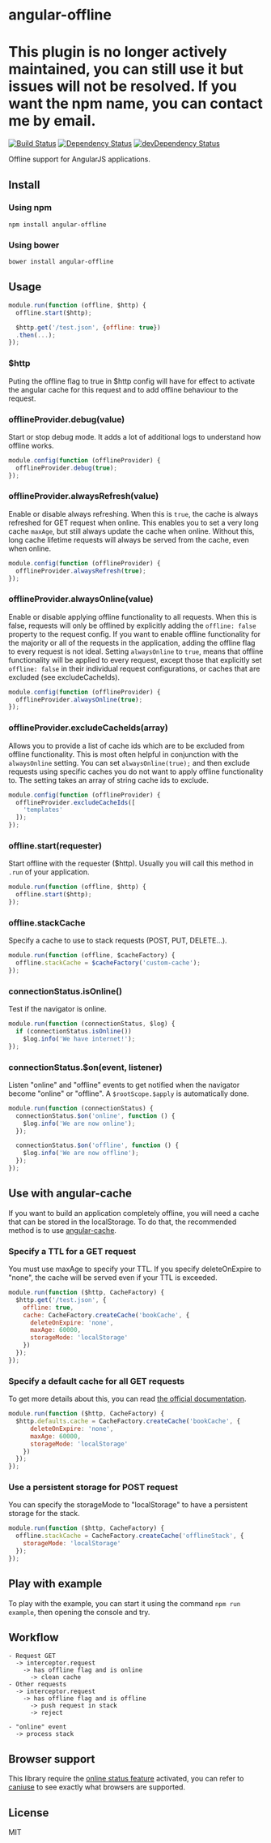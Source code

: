 # angular-offline

# This plugin is no longer actively maintained, you can still use it but issues will not be resolved. If you want the npm name, you can contact me by email.

[![Build Status](https://travis-ci.org/incuna/angular-offline.svg?branch=master)](https://travis-ci.org/incuna/angular-offline)
[![Dependency Status](https://david-dm.org/incuna/angular-offline.svg?theme=shields.io)](https://david-dm.org/incuna/angular-offline)
[![devDependency Status](https://david-dm.org/incuna/angular-offline/dev-status.svg?theme=shields.io)](https://david-dm.org/incuna/angular-offline#info=devDependencies)

Offline support for AngularJS applications.

## Install

### Using npm

```
npm install angular-offline
```

### Using bower

```
bower install angular-offline
```

## Usage

```js
module.run(function (offline, $http) {
  offline.start($http);

  $http.get('/test.json', {offline: true})
  .then(...);
});
```

### $http

Puting the offline flag to true in $http config will have for effect to activate the angular cache for this request and to add offline behaviour to the request.

### offlineProvider.debug(value)

Start or stop debug mode. It adds a lot of additional logs to understand how offline works.

```js
module.config(function (offlineProvider) {
  offlineProvider.debug(true);
});
```

### offlineProvider.alwaysRefresh(value)

Enable or disable always refreshing. When this is `true`, the cache is always refreshed for GET request when online. This enables you to set a very long cache `maxAge`, but still always update the cache when online. Without this, long cache lifetime requests will always be served from the cache, even when online.

```js
module.config(function (offlineProvider) {
  offlineProvider.alwaysRefresh(true);
});
```

### offlineProvider.alwaysOnline(value)

Enable or disable applying offline functionality to all requests. When this is false, requests will only be offlined by explicitly adding the `offline: false` property to the request config. If you want to enable offline functionality for the majority or all of the requests in the application, adding the offline flag to every request is not ideal. Setting `alwaysOnline` to `true`, means that offline functionality will be applied to every request, except those that explicitly set `offline: false` in their individual request configurations, or caches that are excluded (see excludeCacheIds).

```js
module.config(function (offlineProvider) {
  offlineProvider.alwaysOnline(true);
});
```


### offlineProvider.excludeCacheIds(array)

Allows you to provide a list of cache ids which are to be excluded from offline functionality. This is most often helpful in conjunction with the `alwaysOnline` setting. You can set `alwaysOnline(true);` and then exclude requests using specific caches you do not want to apply offline functionality to. The setting takes an array of string cache ids to exclude.

```js
module.config(function (offlineProvider) {
  offlineProvider.excludeCacheIds([
    'templates'
  ]);
});
```

### offline.start(requester)

Start offline with the requester ($http). Usually you will call this method in `.run` of your application.

```js
module.run(function (offline, $http) {
  offline.start($http);
});
```

### offline.stackCache

Specify a cache to use to stack requests (POST, PUT, DELETE...).

```js
module.run(function (offline, $cacheFactory) {
  offline.stackCache = $cacheFactory('custom-cache');
});
```

### connectionStatus.isOnline()

Test if the navigator is online.

```js
module.run(function (connectionStatus, $log) {
  if (connectionStatus.isOnline())
    $log.info('We have internet!');
});
```

### connectionStatus.$on(event, listener)

Listen "online" and "offline" events to get notified when the navigator become "online" or "offline". A `$rootScope.$apply` is automatically done.

```js
module.run(function (connectionStatus) {
  connectionStatus.$on('online', function () {
    $log.info('We are now online');
  });

  connectionStatus.$on('offline', function () {
    $log.info('We are now offline');
  });
});
```

## Use with angular-cache

If you want to build an application completely offline, you will need a cache that can be stored in the localStorage. To do that, the recommended method is to use [angular-cache](https://github.com/jmdobry/angular-cache).

### Specify a TTL for a GET request

You must use maxAge to specify your TTL.
If you specify deleteOnExpire to "none", the cache will be served even if your TTL is exceeded.

```js
module.run(function ($http, CacheFactory) {
  $http.get('/test.json', {
    offline: true,
    cache: CacheFactory.createCache('bookCache', {
      deleteOnExpire: 'none',
      maxAge: 60000,
      storageMode: 'localStorage'
    })
  });
});
```

### Specify a default cache for all GET requests

To get more details about this, you can read [the official documentation](https://docs.angularjs.org/api/ng/service/$http#caching).

```js
module.run(function ($http, CacheFactory) {
  $http.defaults.cache = CacheFactory.createCache('bookCache', {
      deleteOnExpire: 'none',
      maxAge: 60000,
      storageMode: 'localStorage'
    })
  });
});
```

### Use a persistent storage for POST request

You can specify the storageMode to "localStorage" to have a persistent storage for the stack.

```js
module.run(function ($http, CacheFactory) {
  offline.stackCache = CacheFactory.createCache('offlineStack', {
    storageMode: 'localStorage'
  });
});
```

## Play with example

To play with the example, you can start it using the command `npm run example`, then opening the console and try.

## Workflow

```
- Request GET
  -> interceptor.request
    -> has offline flag and is online
      -> clean cache
- Other requests
  -> interceptor.request
    -> has offline flag and is offline
      -> push request in stack
      -> reject

- "online" event
  -> process stack
```

## Browser support

This library require the [online status feature](https://developer.mozilla.org/en-US/docs/Web/API/NavigatorOnLine/onLine) activated, you can refer to [caniuse](http://caniuse.com/#feat=online-status) to see exactly what browsers are supported.

## License

MIT
